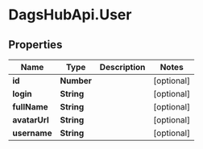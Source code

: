 # DagsHubApi.User

## Properties
Name | Type | Description | Notes
------------ | ------------- | ------------- | -------------
**id** | **Number** |  | [optional] 
**login** | **String** |  | [optional] 
**fullName** | **String** |  | [optional] 
**avatarUrl** | **String** |  | [optional] 
**username** | **String** |  | [optional] 
